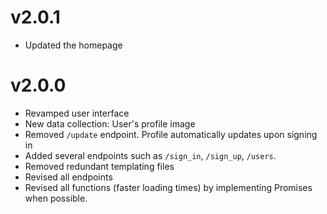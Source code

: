 # v2.0.1
-	Updated the homepage

# v2.0.0
-   Revamped user interface
-   New data collection: User's profile image
-   Removed `/update` endpoint. Profile automatically updates upon signing in
-   Added several endpoints such as `/sign_in`, `/sign_up`, `/users`.
-   Removed redundant templating files
-   Revised all endpoints
-   Revised all functions (faster loading times) by implementing Promises when possible.